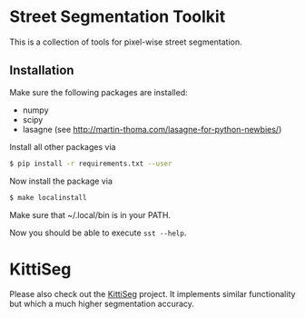 Street Segmentation Toolkit
===========================

This is a collection of tools for pixel-wise street segmentation.


Installation
------------

Make sure the following packages are installed:

* numpy
* scipy
* lasagne (see http://martin-thoma.com/lasagne-for-python-newbies/)

Install all other packages via

```bash
$ pip install -r requirements.txt --user
```


Now install the package via

```bash
$ make localinstall
```

Make sure that ~/.local/bin is in your PATH.

Now you should be able to execute `sst --help`.

# KittiSeg

Please also check out the [KittiSeg](https://github.com/MarvinTeichmann/KittiSeg) project. It implements similar functionality but which a much higher segmentation accuracy.



